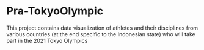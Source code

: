 # Pra-TokyoOlympic
This project contains data visualization of athletes and their disciplines from various countries (at the end specific to the Indonesian state) who will take part in the 2021 Tokyo Olympics
